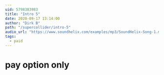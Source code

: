 ```yaml
---
uid: 5798383983
title: "Intro 5"
date: 2020-09-17 13:14:00
author: "Dirk B"
path: "/supercollider/intro-5"
audio_url: "https://www.soundhelix.com/examples/mp3/SoundHelix-Song-1.mp3"
tags:
  - paid
---
```


# pay option only
